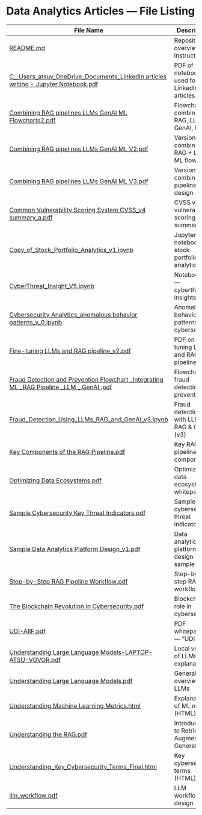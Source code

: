 # Data Analytics Articles — File Listing

| File Name | Description |
|---|---|
| [README.md](https://github.com/atsuvovor/Pub_Data_Analytics_Project/blob/main/README.md) | Repository overview and instructions |
| [C__Users_atsuv_OneDrive_Documents_LinkedIn articles writing - Jupyter Notebook.pdf](https://github.com/atsuvovor/Pub_Data_Analytics_Project/blob/main/C__Users_atsuv_OneDrive_Documents_LinkedIn%20articles%20writing%20-%20Jupyter%20Notebook.pdf) | PDF of notebook used for LinkedIn articles |
| [Combining RAG pipelines LLMs GenAI ML Flowcharts2.pdf](https://github.com/atsuvovor/Pub_Data_Analytics_Project/blob/main/Combining%20RAG%20pipelines%20LLMs%20GenAI%20ML%20Flowcharts2.pdf) | Flowchart combining RAG, LLMs, GenAI, ML |
| [Combining RAG pipelines LLMs GenAI ML V2.pdf](https://github.com/atsuvovor/Pub_Data_Analytics_Project/blob/main/Combining%20RAG%20pipelines%20LLMs%20GenAI%20ML%20V2.pdf) | Version 2 of combined RAG + LLM + ML flow |
| [Combining RAG pipelines LLMs GenAI ML V3.pdf](https://github.com/atsuvovor/Pub_Data_Analytics_Project/blob/main/Combining%20RAG%20pipelines%20LLMs%20GenAI%20ML%20V3.pdf) | Version 3 of combined pipeline design |
| [Common Vulnerability Scoring System CVSS_v4 summary_a.pdf](https://github.com/atsuvovor/Pub_Data_Analytics_Project/blob/main/Common%20Vulnerability%20Scoring%20System%20CVSS_v4%20summary_a.pdf) | CVSS v4 vulnerability scoring summary |
| [Copy_of_Stock_Portfolio_Analytics_v1.ipynb](https://github.com/atsuvovor/Pub_Data_Analytics_Project/blob/main/Copy_of_Stock_Portfolio_Analytics_v1.ipynb) | Jupyter notebook on stock portfolio analytics |
| [CyberThreat_Insight_V5.ipynb](https://github.com/atsuvovor/Pub_Data_Analytics_Project/blob/main/CyberThreat_Insight_V5.ipynb) | Notebook v5 — cyberthreat insights |
| [Cybersecurity Analytics_anomalous behavior patterns_v_0.ipynb](https://github.com/atsuvovor/Pub_Data_Analytics_Project/blob/main/Cybersecurity%20Analytics_anomalous%20behavior%20patterns_v_0.ipynb) | Anomalous behavior patterns in cybersecurity |
| [Fine-tuning LLMs and RAG pipeline_v2.pdf](https://github.com/atsuvovor/Pub_Data_Analytics_Project/blob/main/Fine-tuning%20LLMs%20and%20RAG%20pipeline_v2.pdf) | PDF on fine-tuning LLMs and RAG pipelines |
| [Fraud Detection and Prevention Flowchart _Integrating ML _RAG Pipeline _LLM _ GenAI .pdf](https://github.com/atsuvovor/Pub_Data_Analytics_Project/blob/main/Fraud%20Detection%20and%20Prevention%20Flowchart%20_Integrating%20ML%20_RAG%20Pipeline%20_LLM%20_%20GenAI%20.pdf) | Flowchart on fraud detection & prevention |
| [Fraud_Detection_Using_LLMs_RAG_and_GenAI_v3.ipynb](https://github.com/atsuvovor/Pub_Data_Analytics_Project/blob/main/Fraud_Detection_Using_LLMs_RAG_and_GenAI_v3.ipynb) | Fraud detection with LLMs, RAG & GenAI (v3) |
| [Key Components of the RAG Pipeline.pdf](https://github.com/atsuvovor/Pub_Data_Analytics_Project/blob/main/Key%20Components%20of%20the%20RAG%20Pipeline.pdf) | Key RAG pipeline components |
| [Optimizing Data Ecosystems.pdf](https://github.com/atsuvovor/Pub_Data_Analytics_Project/blob/main/Optimizing%20Data%20Ecosystems.pdf) | Optimizing data ecosystems whitepaper |
| [Sample Cybersecurity Key Threat Indicators.pdf](https://github.com/atsuvovor/Pub_Data_Analytics_Project/blob/main/Sample%20Cybersecurity%20Key%20Threat%20Indicators.pdf) | Sample cybersecurity threat indicators |
| [Sample Data Analytics Platform Design_v1.pdf](https://github.com/atsuvovor/Pub_Data_Analytics_Project/blob/main/Sample%20Data%20Analytics%20Platform%20Design_v1.pdf) | Data analytics platform design sample |
| [Step-by-Step RAG Pipeline Workflow.pdf](https://github.com/atsuvovor/Pub_Data_Analytics_Project/blob/main/Step-by-Step%20RAG%20Pipeline%20Workflow.pdf) | Step-by-step RAG workflow |
| [The Blockchain Revolution in Cybersecurity.pdf](https://github.com/atsuvovor/Pub_Data_Analytics_Project/blob/main/The%20Blockchain%20Revolution%20in%20Cybersecurity.pdf) | Blockchain’s role in cybersecurity |
| [UDI-AIIF.pdf](https://github.com/atsuvovor/Pub_Data_Analytics_Project/blob/main/UDI-AIIF.pdf) | PDF whitepaper — “UDI-AIIF” |
| [Understanding Large Language Models-LAPTOP-ATSU-VOVOR.pdf](https://github.com/atsuvovor/Pub_Data_Analytics_Project/blob/main/Understanding%20Large%20Language%20Models-LAPTOP-ATSU-VOVOR.pdf) | Local version of LLMs explanation |
| [Understanding Large Language Models.pdf](https://github.com/atsuvovor/Pub_Data_Analytics_Project/blob/main/Understanding%20Large%20Language%20Models.pdf) | General overview of LLMs |
| [Understanding Machine Learning Metrics.html](https://github.com/atsuvovor/Pub_Data_Analytics_Project/blob/main/Understanding%20Machine%20Learning%20Metrics.html) | Explanation of ML metrics (HTML) |
| [Understanding the RAG.pdf](https://github.com/atsuvovor/Pub_Data_Analytics_Project/blob/main/Understanding%20the%20RAG.pdf) | Introduction to Retrieval-Augmented Generation |
| [Understanding_Key_Cybersecurity_Terms_Final.html](https://github.com/atsuvovor/Pub_Data_Analytics_Project/blob/main/Understanding_Key_Cybersecurity_Terms_Final.html) | Key cybersecurity terms (HTML) |
| [llm_workflow.pdf](https://github.com/atsuvovor/Pub_Data_Analytics_Project/blob/main/llm_workflow.pdf) | LLM workflow design |
